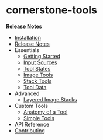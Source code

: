 # cornerstone-tools

**[Release Notes](https://github.com/cornerstonejs/cornerstoneTools/releases)**

- [Installation](installation.md)
- [Release Notes](https://github.com/chafey/cornerstoneTools/releases)
- Essentials
  - [Getting Started](essentials/getting-started.md)
  - [Input Sources](essentials/input-sources.md)
  - [Tool States](essentials/tool-states.md)
  - [Image Tools](essentials/image-tools.md)
  - [Stack Tools](essentials/stack-tools.md)
  - [Tool Data](essentials/tool-data.md)
- Advanced
  - [Layered Image Stacks](advanced/layered-image-stacks.md)
- Custom Tools
  - [Anatomy of a Tool](custom-tools/anatomy-of-a-tool.md)
  - [Simple Tools](custom-tools/simple-tools.md)
- API Reference
- [Contributing](contributing.md)

